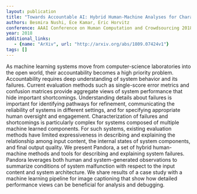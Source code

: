 ```yaml
---
layout: publication
title: "Towards Accountable AI: Hybrid Human-Machine Analyses for Characterizing System Failure"
authors: Besmira Nushi, Ece Kamar, Eric Horvitz
conference: AAAI Conference on Human Computation and Crowdsourcing 2018
year: 2018
additional_links: 
   - {name: "ArXiv", url: "http://arxiv.org/abs/1809.07424v1"}
tags: []
---
```

As machine learning systems move from computer-science laboratories into the
open world, their accountability becomes a high priority problem.
Accountability requires deep understanding of system behavior and its failures.
Current evaluation methods such as single-score error metrics and confusion
matrices provide aggregate views of system performance that hide important
shortcomings. Understanding details about failures is important for identifying
pathways for refinement, communicating the reliability of systems in different
settings, and for specifying appropriate human oversight and engagement.
Characterization of failures and shortcomings is particularly complex for
systems composed of multiple machine learned components. For such systems,
existing evaluation methods have limited expressiveness in describing and
explaining the relationship among input content, the internal states of system
components, and final output quality. We present Pandora, a set of hybrid
human-machine methods and tools for describing and explaining system failures.
Pandora leverages both human and system-generated observations to summarize
conditions of system malfunction with respect to the input content and system
architecture. We share results of a case study with a machine learning pipeline
for image captioning that show how detailed performance views can be beneficial
for analysis and debugging.